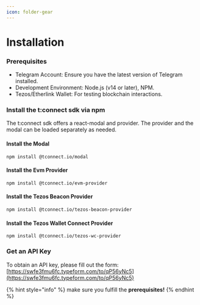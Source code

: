 ```yaml
---
icon: folder-gear
---
```


# Installation

### **Prerequisites**

* Telegram Account: Ensure you have the latest version of Telegram installed.
* Development Environment: Node.js (v14 or later), NPM.
* Tezos/Etherlink Wallet: For testing blockchain interactions.

### Install the t:connect sdk via npm

The t:connect sdk offers a react-modal and provider. The provider and the modal can be loaded separately as needed.

#### Install the Modal

```
npm install @tconnect.io/modal
```

#### Install the Evm Provider

```
npm install @tconnect.io/evm-provider
```

#### Install the Tezos Beacon Provider

```
npm install @tconnect.io/tezos-beacon-provider
```

#### Install the Tezos Wallet Connect Provider

```
npm install @tconnect.io/tezos-wc-provider
```

### Get an API Key

To obtain an API key, please fill out the form: [https://swfe3fmu6fc.typeform.com/to/qP56yNc5](https://swfe3fmu6fc.typeform.com/to/qP56yNc5)

{% hint style="info" %}
make sure you fulfill the **prerequisites!**
{% endhint %}
